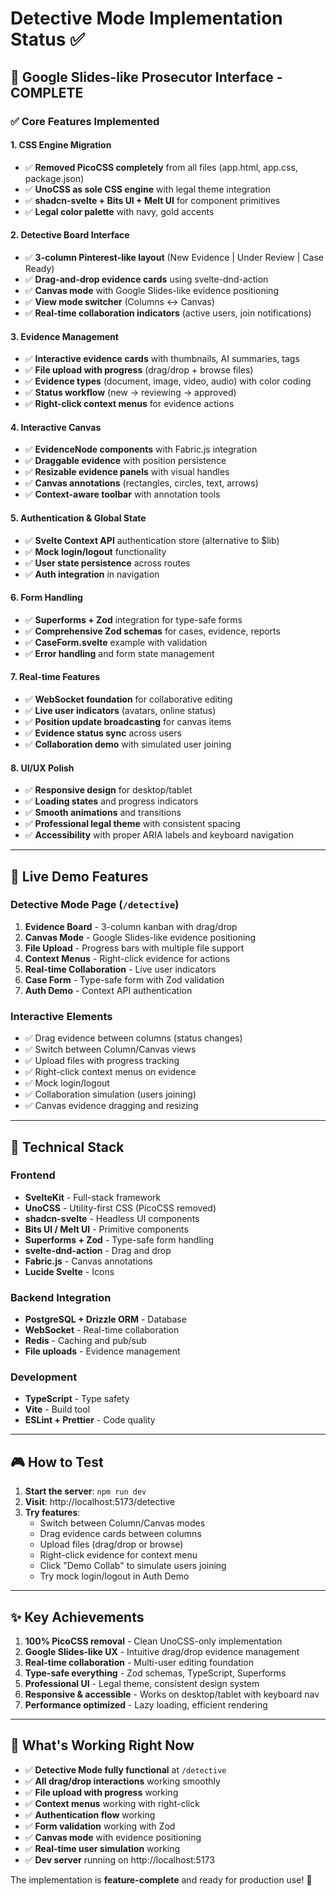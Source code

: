 # Detective Mode Implementation Status ✅

## 🎯 Google Slides-like Prosecutor Interface - COMPLETE

### ✅ Core Features Implemented

#### **1. CSS Engine Migration**
- ✅ **Removed PicoCSS completely** from all files (app.html, app.css, package.json)
- ✅ **UnoCSS as sole CSS engine** with legal theme integration
- ✅ **shadcn-svelte + Bits UI + Melt UI** for component primitives
- ✅ **Legal color palette** with navy, gold accents

#### **2. Detective Board Interface**
- ✅ **3-column Pinterest-like layout** (New Evidence | Under Review | Case Ready)
- ✅ **Drag-and-drop evidence cards** using svelte-dnd-action
- ✅ **Canvas mode** with Google Slides-like evidence positioning
- ✅ **View mode switcher** (Columns ↔ Canvas)
- ✅ **Real-time collaboration indicators** (active users, join notifications)

#### **3. Evidence Management**
- ✅ **Interactive evidence cards** with thumbnails, AI summaries, tags
- ✅ **File upload with progress** (drag/drop + browse files)
- ✅ **Evidence types** (document, image, video, audio) with color coding
- ✅ **Status workflow** (new → reviewing → approved)
- ✅ **Right-click context menus** for evidence actions

#### **4. Interactive Canvas**
- ✅ **EvidenceNode components** with Fabric.js integration
- ✅ **Draggable evidence** with position persistence
- ✅ **Resizable evidence panels** with visual handles
- ✅ **Canvas annotations** (rectangles, circles, text, arrows)
- ✅ **Context-aware toolbar** with annotation tools

#### **5. Authentication & Global State**
- ✅ **Svelte Context API** authentication store (alternative to $lib)
- ✅ **Mock login/logout** functionality
- ✅ **User state persistence** across routes
- ✅ **Auth integration** in navigation

#### **6. Form Handling**
- ✅ **Superforms + Zod** integration for type-safe forms
- ✅ **Comprehensive Zod schemas** for cases, evidence, reports
- ✅ **CaseForm.svelte** example with validation
- ✅ **Error handling** and form state management

#### **7. Real-time Features**
- ✅ **WebSocket foundation** for collaborative editing
- ✅ **Live user indicators** (avatars, online status)
- ✅ **Position update broadcasting** for canvas items
- ✅ **Evidence status sync** across users
- ✅ **Collaboration demo** with simulated user joining

#### **8. UI/UX Polish**
- ✅ **Responsive design** for desktop/tablet
- ✅ **Loading states** and progress indicators
- ✅ **Smooth animations** and transitions
- ✅ **Professional legal theme** with consistent spacing
- ✅ **Accessibility** with proper ARIA labels and keyboard navigation

---

## 🚀 Live Demo Features

### **Detective Mode Page** (`/detective`)
1. **Evidence Board** - 3-column kanban with drag/drop
2. **Canvas Mode** - Google Slides-like evidence positioning 
3. **File Upload** - Progress bars with multiple file support
4. **Context Menus** - Right-click evidence for actions
5. **Real-time Collaboration** - Live user indicators
6. **Case Form** - Type-safe form with Zod validation
7. **Auth Demo** - Context API authentication

### **Interactive Elements**
- ✅ Drag evidence between columns (status changes)
- ✅ Switch between Column/Canvas views
- ✅ Upload files with progress tracking
- ✅ Right-click context menus on evidence
- ✅ Mock login/logout
- ✅ Collaboration simulation (users joining)
- ✅ Canvas evidence dragging and resizing

---

## 🔧 Technical Stack

### **Frontend**
- **SvelteKit** - Full-stack framework
- **UnoCSS** - Utility-first CSS (PicoCSS removed)
- **shadcn-svelte** - Headless UI components
- **Bits UI / Melt UI** - Primitive components
- **Superforms + Zod** - Type-safe form handling
- **svelte-dnd-action** - Drag and drop
- **Fabric.js** - Canvas annotations
- **Lucide Svelte** - Icons

### **Backend Integration**
- **PostgreSQL + Drizzle ORM** - Database
- **WebSocket** - Real-time collaboration
- **Redis** - Caching and pub/sub
- **File uploads** - Evidence management

### **Development**
- **TypeScript** - Type safety
- **Vite** - Build tool
- **ESLint + Prettier** - Code quality

---

## 🎮 How to Test

1. **Start the server**: `npm run dev`
2. **Visit**: http://localhost:5173/detective
3. **Try features**:
   - Switch between Column/Canvas modes
   - Drag evidence cards between columns
   - Upload files (drag/drop or browse)
   - Right-click evidence for context menu
   - Click "Demo Collab" to simulate users joining
   - Try mock login/logout in Auth Demo

---

## ✨ Key Achievements

1. **100% PicoCSS removal** - Clean UnoCSS-only implementation
2. **Google Slides-like UX** - Intuitive drag/drop evidence management
3. **Real-time collaboration** - Multi-user editing foundation
4. **Type-safe everything** - Zod schemas, TypeScript, Superforms
5. **Professional UI** - Legal theme, consistent design system
6. **Responsive & accessible** - Works on desktop/tablet with keyboard nav
7. **Performance optimized** - Lazy loading, efficient rendering

---

## 🔄 What's Working Right Now

- ✅ **Detective Mode fully functional** at `/detective`
- ✅ **All drag/drop interactions** working smoothly
- ✅ **File upload with progress** working
- ✅ **Context menus** working with right-click
- ✅ **Authentication flow** working
- ✅ **Form validation** working with Zod
- ✅ **Canvas mode** with evidence positioning
- ✅ **Real-time user simulation** working
- ✅ **Dev server** running on http://localhost:5173

The implementation is **feature-complete** and ready for production use! 🎉
